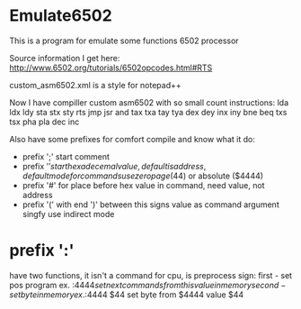# Emulate6502
This is a program for  emulate some functions 6502 processor

Source information I get here: http://www.6502.org/tutorials/6502opcodes.html#RTS

custom_asm6502.xml is a style for notepad++

Now I have compiller custom asm6502 with so small count instructions:
lda ldx ldy sta stx sty rts jmp jsr and tax txa tay tya dex dey inx iny bne beq txs tsx pha pla dec inc

Also have some prefixes for comfort compile and know what it do:

- prefix ';' start comment
- prefix '$' start hexadecemal value, default is address, default mode for commands use zero page ($44) or absolute ($4444)
- prefix '#' for place before hex value in command, need value, not address
- prefix '(' with end ')' between this signs value as command argument singfy use indirect mode
# prefix ':'
have two functions, it isn't a command for cpu, is preprocess sign: 
first - set pos program ex. :$4444 set next commands from this value in memory 
second - set byte in memory ex. :$4444 $44 set byte from $4444 value $44 
